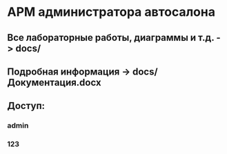 # АРМ администратора автосалона
## Все лабораторные работы, диаграммы и т.д. -> docs/
## Подробная информация -> docs/Документация.docx
## Доступ:
### admin
### 123